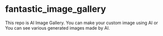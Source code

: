 # fantastic_image_gallery
This repo is AI Image Gallery. You can make your custom image using AI or You can see various generated images  made by AI.
